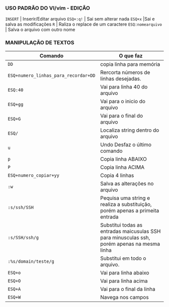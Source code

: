 <h3>USO PADRÃO DO VI/vim - EDIÇÃO</h3>

`INSERT` | Inserir/Editar arquivo 
`ESQ+:q!` | Sai sem alterar nada 
`ESQ+x` |Sai e salva as modificações
`R` | Raliza o replace de um caractere
`ESQ:nomearquivo` | Salva o arquivo com outro nome 


<h3>MANIPULAÇÃO DE TEXTOS</h3>

Comando | O que faz
--------|----------
`DD` | copia linha para memória 
`ESQ+numero_linhas_para_recordar+DD` | Rercorta números de linhas desejadas.
`ESQ:40` | Vai para linha 40 do arquivo 
`ESQ+gg` | Vai para o inicio do arquivo
`ESQ+G` | Vai para o final do arquivo 
`ESQ/` | Localiza string dentro do arquivo 
`u` | Undo Desfaz o último comando 
`p` | Copia linha ABAIXO
`P` | Copia linha ACIMA
`ESQ+numero_copiar+yy`| Copia 4 linhas 
`:w` | Salva as alterações no arquivo 
`:s/ssh/SSH` | Pequisa uma string e realiza a substituição, porém apenas a primeita entrada
`:s/SSH/ssh/g` | Substitui todas as entradas maicusulas SSH para minusculas ssh, porém apenas na mesma linha 
`:%s/domain/teste/g` | Substitui em todo o arquivo.
`ESQ+o` | Vai para linha abaixo
`ESQ+O` | Vai para linha acima 
`ESQ+A` | Vai para o final da linha 
`ESQ+W` | Navega nos campos 




